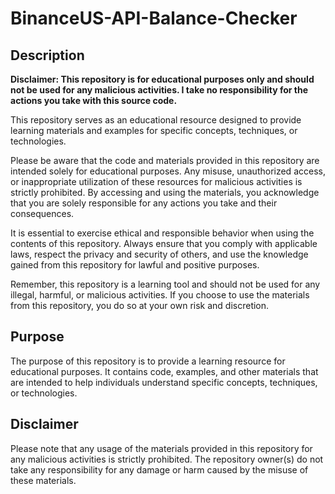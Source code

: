 # BinanceUS-API-Balance-Checker

## Description

**Disclaimer: This repository is for educational purposes only and should not be used for any malicious activities. I take no responsibility for the actions you take with this source code.**

This repository serves as an educational resource designed to provide learning materials and examples for specific concepts, techniques, or technologies.

Please be aware that the code and materials provided in this repository are intended solely for educational purposes. Any misuse, unauthorized access, or inappropriate utilization of these resources for malicious activities is strictly prohibited. By accessing and using the materials, you acknowledge that you are solely responsible for any actions you take and their consequences.

It is essential to exercise ethical and responsible behavior when using the contents of this repository. Always ensure that you comply with applicable laws, respect the privacy and security of others, and use the knowledge gained from this repository for lawful and positive purposes.

Remember, this repository is a learning tool and should not be used for any illegal, harmful, or malicious activities. If you choose to use the materials from this repository, you do so at your own risk and discretion.

## Purpose

The purpose of this repository is to provide a learning resource for educational purposes. It contains code, examples, and other materials that are intended to help individuals understand specific concepts, techniques, or technologies.

## Disclaimer

Please note that any usage of the materials provided in this repository for any malicious activities is strictly prohibited. The repository owner(s) do not take any responsibility for any damage or harm caused by the misuse of these materials.
